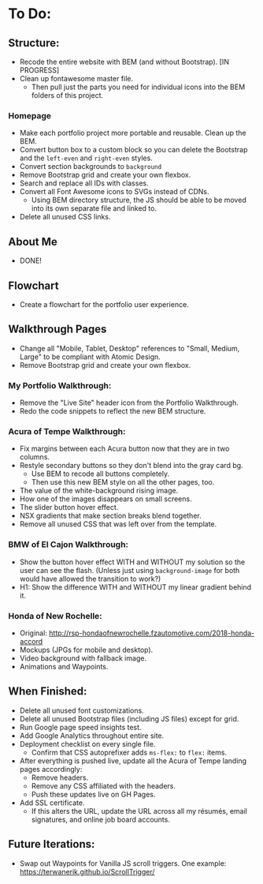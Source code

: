 # To Do:

## Structure:

- Recode the entire website with BEM (and without Bootstrap). [IN PROGRESS]
- Clean up fontawesome master file.
  - Then pull just the parts you need for individual icons into the BEM folders of this project.

### Homepage

- Make each portfolio project more portable and reusable. Clean up the BEM.
- Convert button box to a custom block so you can delete the Bootstrap and the `left-even` and `right-even` styles.
- Convert section backgrounds to `background`
- Remove Bootstrap grid and create your own flexbox.
- Search and replace all IDs with classes.
- Convert all Font Awesome icons to SVGs instead of CDNs.
  - Using BEM directory structure, the JS should be able to be moved into its own separate file and linked to.
- Delete all unused CSS links.


## About Me

- DONE!


## Flowchart

- Create a flowchart for the portfolio user experience.


## Walkthrough Pages

- Change all "Mobile, Tablet, Desktop" references to "Small, Medium, Large" to be compliant with Atomic Design.
- Remove Bootstrap grid and create your own flexbox.

### My Portfolio Walkthrough:

- Remove the "Live Site" header icon from the Portfolio Walkthrough.
- Redo the code snippets to reflect the new BEM structure.


### Acura of Tempe Walkthrough:

- Fix margins between each Acura button now that they are in two columns.
- Restyle secondary buttons so they don't blend into the gray card bg.
  - Use BEM to recode all buttons completely.
  - Then use this new BEM style on all the other pages, too.
- The value of the white-background rising image.
- How one of the images disappears on small screens.
- The slider button hover effect.
- NSX gradients that make section breaks blend together.
- Remove all unused CSS that was left over from the template.


### BMW of El Cajon Walkthrough:

- Show the button hover effect WITH and WITHOUT my solution so the user can see the flash. (Unless just using `background-image` for both would have allowed the transition to work?)
- H1: Show the difference WITH and WITHOUT my linear gradient behind it.

### Honda of New Rochelle:

- Original: http://rsp-hondaofnewrochelle.fzautomotive.com/2018-honda-accord
- Mockups (JPGs for mobile and desktop).
- Video background with fallback image.
- Animations and Waypoints.


## When Finished:

- Delete all unused font customizations.
- Delete all unused Bootstrap files (including JS files) except for grid.
- Run Google page speed insights test.
- Add Google Analytics throughout entire site.
- Deployment checklist on every single file.
  - Confirm that CSS autoprefixer adds `ms-flex:` to `flex:` items.
- After everything is pushed live, update all the Acura of Tempe landing pages accordingly:
  - Remove headers.
  - Remove any CSS affiliated with the headers.
  - Push these updates live on GH Pages.
- Add SSL certificate.
  - If this alters the URL, update the URL across all my résumés, email signatures, and online job board accounts.


## Future Iterations:

- Swap out Waypoints for Vanilla JS scroll triggers. One example: https://terwanerik.github.io/ScrollTrigger/
